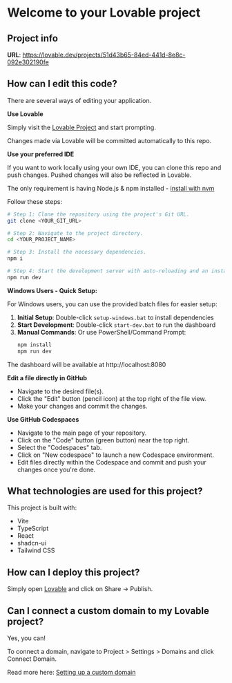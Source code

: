 # Welcome to your Lovable project

## Project info

**URL**: https://lovable.dev/projects/51d43b65-84ed-441d-8e8c-092e302190fe

## How can I edit this code?

There are several ways of editing your application.

**Use Lovable**

Simply visit the [Lovable Project](https://lovable.dev/projects/51d43b65-84ed-441d-8e8c-092e302190fe) and start prompting.

Changes made via Lovable will be committed automatically to this repo.

**Use your preferred IDE**

If you want to work locally using your own IDE, you can clone this repo and push changes. Pushed changes will also be reflected in Lovable.

The only requirement is having Node.js & npm installed - [install with nvm](https://github.com/nvm-sh/nvm#installing-and-updating)

Follow these steps:

```sh
# Step 1: Clone the repository using the project's Git URL.
git clone <YOUR_GIT_URL>

# Step 2: Navigate to the project directory.
cd <YOUR_PROJECT_NAME>

# Step 3: Install the necessary dependencies.
npm i

# Step 4: Start the development server with auto-reloading and an instant preview.
npm run dev
```

**Windows Users - Quick Setup:**

For Windows users, you can use the provided batch files for easier setup:

1. **Initial Setup**: Double-click `setup-windows.bat` to install dependencies
2. **Start Development**: Double-click `start-dev.bat` to run the dashboard
3. **Manual Commands**: Or use PowerShell/Command Prompt:
   ```cmd
   npm install
   npm run dev
   ```

The dashboard will be available at http://localhost:8080

**Edit a file directly in GitHub**

- Navigate to the desired file(s).
- Click the "Edit" button (pencil icon) at the top right of the file view.
- Make your changes and commit the changes.

**Use GitHub Codespaces**

- Navigate to the main page of your repository.
- Click on the "Code" button (green button) near the top right.
- Select the "Codespaces" tab.
- Click on "New codespace" to launch a new Codespace environment.
- Edit files directly within the Codespace and commit and push your changes once you're done.

## What technologies are used for this project?

This project is built with:

- Vite
- TypeScript
- React
- shadcn-ui
- Tailwind CSS

## How can I deploy this project?

Simply open [Lovable](https://lovable.dev/projects/51d43b65-84ed-441d-8e8c-092e302190fe) and click on Share -> Publish.

## Can I connect a custom domain to my Lovable project?

Yes, you can!

To connect a domain, navigate to Project > Settings > Domains and click Connect Domain.

Read more here: [Setting up a custom domain](https://docs.lovable.dev/features/custom-domain#custom-domain)
